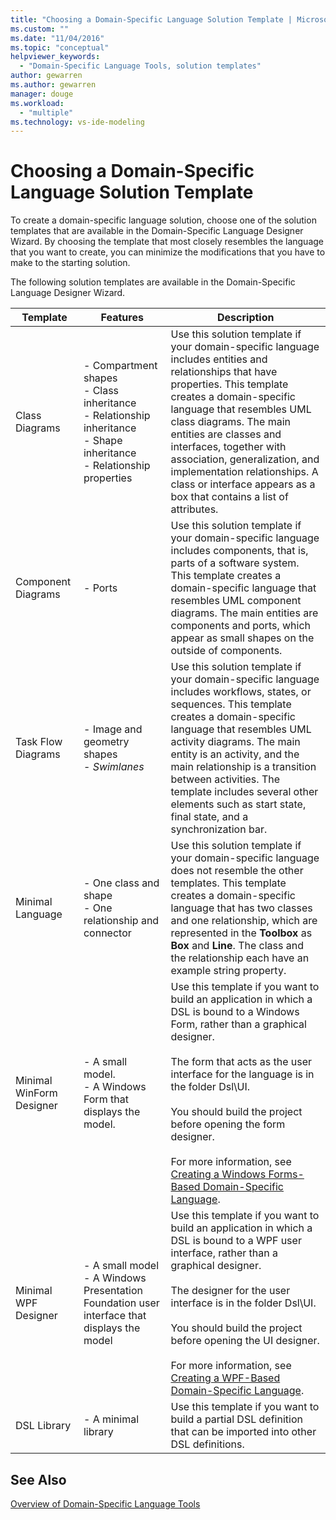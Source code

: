 ```yaml
---
title: "Choosing a Domain-Specific Language Solution Template | Microsoft Docs"
ms.custom: ""
ms.date: "11/04/2016"
ms.topic: "conceptual"
helpviewer_keywords: 
  - "Domain-Specific Language Tools, solution templates"
author: gewarren
ms.author: gewarren
manager: douge
ms.workload: 
  - "multiple"
ms.technology: vs-ide-modeling
---
```

# Choosing a Domain-Specific Language Solution Template
To create a domain-specific language solution, choose one of the solution templates that are available in the Domain-Specific Language Designer Wizard. By choosing the template that most closely resembles the language that you want to create, you can minimize the modifications that you have to make to the starting solution.  
  
 The following solution templates are available in the Domain-Specific Language Designer Wizard.  
  
|Template|Features|Description|  
|--------------|--------------|-----------------|  
|Class Diagrams|-   Compartment shapes<br />-   Class inheritance<br />-   Relationship inheritance<br />-   Shape inheritance<br />-   Relationship properties|Use this solution template if your domain-specific language includes entities and relationships that have properties. This template creates a domain-specific language that resembles UML class diagrams. The main entities are classes and interfaces, together with association, generalization, and implementation relationships. A class or interface appears as a box that contains a list of attributes.|  
|Component Diagrams|-   Ports|Use this solution template if your domain-specific language includes components, that is, parts of a software system. This template creates a domain-specific language that resembles UML component diagrams. The main entities are components and ports, which appear as small shapes on the outside of components.|  
|Task Flow Diagrams|-   Image and geometry shapes<br />-   *Swimlanes*|Use this solution template if your domain-specific language includes workflows, states, or sequences. This template creates a domain-specific language that resembles UML activity diagrams. The main entity is an activity, and the main relationship is a transition between activities. The template includes several other elements such as start state, final state, and a synchronization bar.|  
|Minimal Language|-   One class and shape<br />-   One relationship and connector|Use this solution template if your domain-specific language does not resemble the other templates. This template creates a domain-specific language that has two classes and one relationship, which are represented in the **Toolbox** as **Box** and **Line**. The class and the relationship each have an example string property.|  
|Minimal WinForm Designer|-   A small model.<br />-   A Windows Form that displays the model.|Use this template if you want to build an application in which a DSL is bound to a Windows Form, rather than a graphical designer.<br /><br /> The form that acts as the user interface for the language is in the folder Dsl\UI.<br /><br /> You should build the project before opening the form designer.<br /><br /> For more information, see [Creating a Windows Forms-Based Domain-Specific Language](../modeling/creating-a-windows-forms-based-domain-specific-language.md).|  
|Minimal WPF Designer|-   A small model<br />-   A Windows Presentation Foundation user interface that displays the model|Use this template if you want to build an application in which a DSL is bound to a WPF user interface, rather than a graphical designer.<br /><br /> The designer for the user interface is in the folder Dsl\UI.<br /><br /> You should build the project before opening the UI designer.<br /><br /> For more information, see [Creating a WPF-Based Domain-Specific Language](../modeling/creating-a-wpf-based-domain-specific-language.md).|  
|DSL Library|-   A minimal library|Use this template if you want to build a partial DSL definition that can be imported into other DSL definitions.|  
  
## See Also  
 [Overview of Domain-Specific Language Tools](../modeling/overview-of-domain-specific-language-tools.md)

